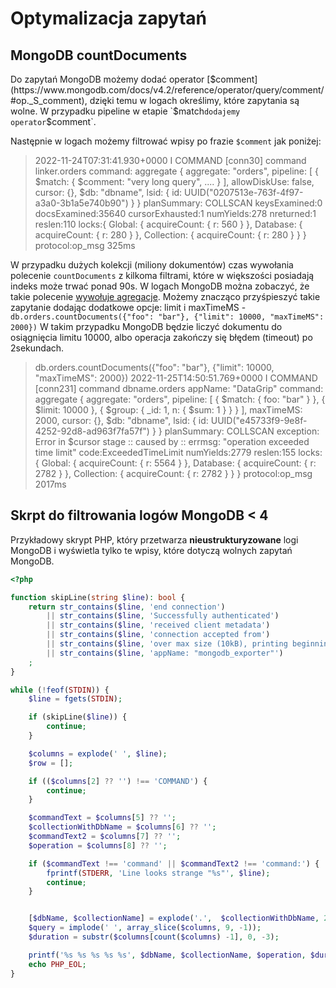 # Optymalizacja zapytań

## MongoDB countDocuments

Do zapytań MongoDB możemy dodać operator [$comment](https://www.mongodb.com/docs/v4.2/reference/operator/query/comment/#op._S_comment), dzięki temu w logach określimy, które zapytania są wolne.
 W przypadku pipeline w etapie `$match` dodajemy operator `$comment`.

Następnie w logach możemy filtrować wpisy po frazie `$comment` jak poniżej:
> 2022-11-24T07:31:41.930+0000 I COMMAND  [conn30] command linker.orders command: aggregate { aggregate: "orders", pipeline: [ { $match: { $comment: "very long query", .... } ], allowDiskUse: false, cursor: {}, $db: "dbname", 
> lsid: { id: UUID("0207513e-763f-4f97-a3a0-3b1a5e740b90") } } planSummary: COLLSCAN keysExamined:0 docsExamined:35640 cursorExhausted:1 numYields:278 nreturned:1 reslen:110 locks:{ Global: { 
> acquireCount: { r: 560 } }, Database: { acquireCount: { r: 280 } }, Collection: { acquireCount: { r: 280 } } } protocol:op_msg 325ms

W przypadku dużych kolekcji (miliony dokumentów) czas wywołania polecenie `countDocuments` z kilkoma filtrami, które w większości posiadają indeks może trwać ponad 90s. W logach MongoDB można zobaczyć, że takie polecenie [wywołuje agregacje](https://www.mongodb.com/docs/manual/reference/method/db.collection.countDocuments/#mechanics).
Możemy znacząco przyśpieszyć takie zapytanie dodając dodatkowe opcje: limit i maxTimeMS - `db.orders.countDocuments({"foo": "bar"}, {"limit": 10000, "maxTimeMS": 2000})`
W takim przypadku MongoDB będzie liczyć dokumentu do osiągnięcia limitu 10000, albo operacja zakończy się błędem (timeout) po 2sekundach.

> db.orders.countDocuments({"foo": "bar"}, {"limit": 10000, "maxTimeMS": 2000})
2022-11-25T14:50:51.769+0000 I COMMAND  [conn231] command dbname.orders appName: "DataGrip" command: aggregate { aggregate: "orders", pipeline: [ { $match: { foo: "bar" } }, { $limit: 10000 }, { $group: { _id: 1, n: { $sum: 1 } } } ], maxTimeMS: 2000, cursor: {}, $db: "dbname", lsid: { id: UUID("e45733f9-9e8f-4252-92d8-ad963f7fa57f") } } planSummary: COLLSCAN exception: Error in $cursor stage :: caused by :: errmsg: "operation exceeded time limit" code:ExceededTimeLimit numYields:2779 reslen:155 locks:{ Global: { acquireCount: { r: 5564 } }, Database: { acquireCount: { r: 2782 } }, Collection: { acquireCount: { r: 2782 } } } protocol:op_msg 2017ms

## Skrpt do filtrowania logów MongoDB < 4

Przykładowy skrypt PHP, który przetwarza **nieustrukturyzowane** logi MongoDB i wyświetla tylko te wpisy, które dotyczą wolnych zapytań MongoDB.

``` php
<?php

function skipLine(string $line): bool {
    return str_contains($line, 'end connection')
        || str_contains($line, 'Successfully authenticated')
        || str_contains($line, 'received client metadata')
        || str_contains($line, 'connection accepted from')
        || str_contains($line, 'over max size (10kB), printing beginning')
        || str_contains($line, 'appName: "mongodb_exporter"')
    ;
}

while (!feof(STDIN)) {
    $line = fgets(STDIN);

    if (skipLine($line)) {
        continue;
    }

    $columns = explode(' ', $line);
    $row = [];

    if (($columns[2] ?? '') !== 'COMMAND') {
        continue;
    }

    $commandText = $columns[5] ?? '';
    $collectionWithDbName = $columns[6] ?? '';
    $commandText2 = $columns[7] ?? '';
    $operation = $columns[8] ?? '';

    if ($commandText !== 'command' || $commandText2 !== 'command:') {
        fprintf(STDERR, 'Line looks strange "%s"', $line);
        continue;
    }


    [$dbName, $collectionName] = explode('.',  $collectionWithDbName, 2);
    $query = implode(' ', array_slice($columns, 9, -1));
    $duration = substr($columns[count($columns) -1], 0, -3);

    printf('%s %s %s %s %s', $dbName, $collectionName, $operation, $duration, $query);
    echo PHP_EOL;
}

```